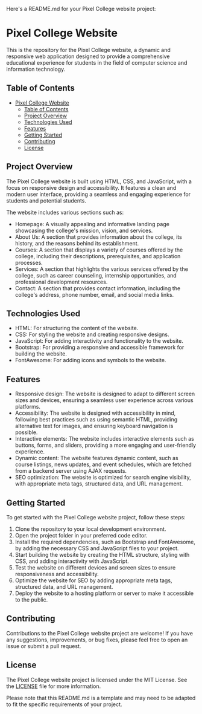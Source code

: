 Here's a README.md for your Pixel College website project:

# Pixel College Website

This is the repository for the Pixel College website, a dynamic and responsive web application designed to provide a comprehensive educational experience for students in the field of computer science and information technology.

## Table of Contents

- [Pixel College Website](#pixel-college-website)
  - [Table of Contents](#table-of-contents)
  - [Project Overview](#project-overview)
  - [Technologies Used](#technologies-used)
  - [Features](#features)
  - [Getting Started](#getting-started)
  - [Contributing](#contributing)
  - [License](#license)

## Project Overview

The Pixel College website is built using HTML, CSS, and JavaScript, with a focus on responsive design and accessibility. It features a clean and modern user interface, providing a seamless and engaging experience for students and potential students.

The website includes various sections such as:

- Homepage: A visually appealing and informative landing page showcasing the college's mission, vision, and services.
- About Us: A section that provides information about the college, its history, and the reasons behind its establishment.
- Courses: A section that displays a variety of courses offered by the college, including their descriptions, prerequisites, and application processes.
- Services: A section that highlights the various services offered by the college, such as career counseling, internship opportunities, and professional development resources.
- Contact: A section that provides contact information, including the college's address, phone number, email, and social media links.

## Technologies Used

- HTML: For structuring the content of the website.
- CSS: For styling the website and creating responsive designs.
- JavaScript: For adding interactivity and functionality to the website.
- Bootstrap: For providing a responsive and accessible framework for building the website.
- FontAwesome: For adding icons and symbols to the website.

## Features

- Responsive design: The website is designed to adapt to different screen sizes and devices, ensuring a seamless user experience across various platforms.
- Accessibility: The website is designed with accessibility in mind, following best practices such as using semantic HTML, providing alternative text for images, and ensuring keyboard navigation is possible.
- Interactive elements: The website includes interactive elements such as buttons, forms, and sliders, providing a more engaging and user-friendly experience.
- Dynamic content: The website features dynamic content, such as course listings, news updates, and event schedules, which are fetched from a backend server using AJAX requests.
- SEO optimization: The website is optimized for search engine visibility, with appropriate meta tags, structured data, and URL management.

## Getting Started

To get started with the Pixel College website project, follow these steps:

1. Clone the repository to your local development environment.
2. Open the project folder in your preferred code editor.
3. Install the required dependencies, such as Bootstrap and FontAwesome, by adding the necessary CSS and JavaScript files to your project.
4. Start building the website by creating the HTML structure, styling with CSS, and adding interactivity with JavaScript.
5. Test the website on different devices and screen sizes to ensure responsiveness and accessibility.
6. Optimize the website for SEO by adding appropriate meta tags, structured data, and URL management.
7. Deploy the website to a hosting platform or server to make it accessible to the public.

## Contributing

Contributions to the Pixel College website project are welcome! If you have any suggestions, improvements, or bug fixes, please feel free to open an issue or submit a pull request.

## License

The Pixel College website project is licensed under the MIT License. See the [LICENSE](https://github.com/username/pixel-college-website/blob/main/LICENSE) file for more information.

Please note that this README.md is a template and may need to be adapted to fit the specific requirements of your project.